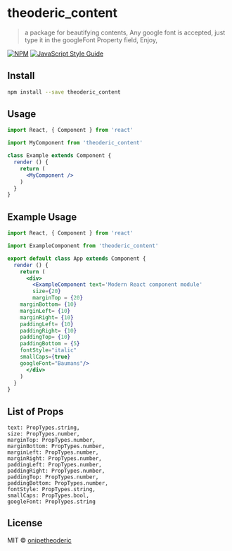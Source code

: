 # theoderic_content

> a package for beautifying contents, Any google font is accepted, just type it in the googleFont Property field, Enjoy,

[![NPM](https://img.shields.io/npm/v/theoderic_content.svg)](https://www.npmjs.com/package/theoderic_content) [![JavaScript Style Guide](https://img.shields.io/badge/code_style-standard-brightgreen.svg)](https://standardjs.com)

## Install

```bash
npm install --save theoderic_content
```

## Usage

```jsx
import React, { Component } from 'react'

import MyComponent from 'theoderic_content'

class Example extends Component {
  render () {
    return (
      <MyComponent />
    )
  }
}
```
## Example Usage
```jsx
import React, { Component } from 'react'

import ExampleComponent from 'theoderic_content'

export default class App extends Component {
  render () {
    return (
      <div>
        <ExampleComponent text='Modern React component module' 
        size={20} 
        marginTop = {20}
    marginBottom= {10}
    marginLeft= {10}
    marginRight= {10}
    paddingLeft= {10}
    paddingRight= {10}
    paddingTop= {10}
    paddingBottom = {5}
    fontStyle="italic"
    smallCaps={true}
    googleFont="Baumans"/>
      </div>
    )
  }
}
```
## List of Props
	text: PropTypes.string,
	size: PropTypes.number,
	marginTop: PropTypes.number,
	marginBottom: PropTypes.number,
	marginLeft: PropTypes.number,
	marginRight: PropTypes.number,
	paddingLeft: PropTypes.number,
	paddingRight: PropTypes.number,
	paddingTop: PropTypes.number,
	paddingBottom: PropTypes.number,
	fontStyle: PropTypes.string,
	smallCaps: PropTypes.bool,
	googleFont: PropTypes.string 


## License

MIT © [onipetheoderic](https://github.com/onipetheoderic)
